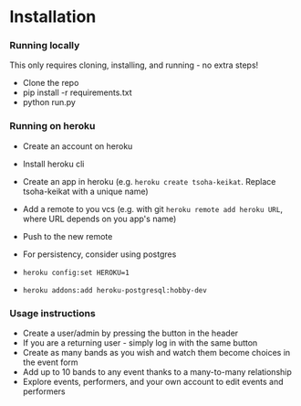 # Installation

### Running locally
This only requires cloning, installing, and running - no extra steps!
* Clone the repo
* pip install -r requirements.txt
* python run.py

### Running on heroku
* Create an account on heroku
* Install heroku cli
* Create an app in heroku (e.g. `heroku create tsoha-keikat`. Replace tsoha-keikat with a unique name)
* Add a remote to you vcs (e.g. with git `heroku remote add heroku URL`, where URL depends on you app's name)
* Push to the new remote


* For persistency, consider using postgres
* `heroku config:set HEROKU=1`
* `heroku addons:add heroku-postgresql:hobby-dev`

### Usage instructions
* Create a user/admin by pressing the button in the header
* If you are a returning user - simply log in with the same button
* Create as many bands as you wish and watch them become choices in the event form
* Add up to 10 bands to any event thanks to a many-to-many relationship
* Explore events, performers, and your own account to edit events and performers